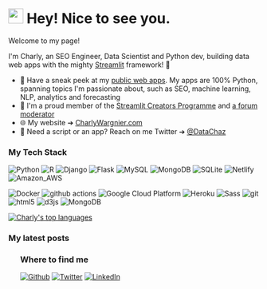 <h1><img src="https://emojis.slackmojis.com/emojis/images/1531849430/4246/blob-sunglasses.gif?1531849430" width="30"/> Hey! Nice to see you.</h1>

Welcome to my page! 

I'm Charly, an SEO Engineer, Data Scientist and Python dev, building data web apps with the mighty [Streamlit](https://streamlit.io/) framework! 🎈

- 🚀 Have a sneak peek at my [public web apps](https://www.charlywargnier.com/my-public-web-apps). My apps are 100% Python, spanning topics I'm passionate about, such as SEO, machine learning, NLP, analytics and forecasting
- 🎈 I'm a proud member of the [Streamlit Creators Programme](https://discuss.streamlit.io/t/introducing-streamlit-creators/6207/3) and [a forum moderator](https://discuss.streamlit.io/u/charly_wargnier/summary)
- 🌐 My website ➔ [CharlyWargnier.com](https://www.charlywargnier.com/)
- 📱 Need a script or an app? Reach on me Twitter ➔ [@DataChaz](https://twitter.com/DataChaz)


<h3>My Tech Stack</h3>
<p>
  
<img alt="Python" src="https://img.shields.io/badge/Python-3776AB?style=flat-square&logo=python&logoColor=white" />
<img alt="R" src="https://img.shields.io/badge/R-276DC3?style=flat-square&logo=r&logoColor=white" />
<img alt="Django" src="https://img.shields.io/badge/Django-092E20?style=flat-square&logo=django&logoColor=white" />
<img alt="Flask" src="https://img.shields.io/badge/Flask-000000?style=flat-square&logo=flask&logoColor=white" />
<img alt="MySQL" src="https://img.shields.io/badge/MySQL-00000F?style=flat-square&logo=mysql&logoColor=white" />
<img alt="MongoDB" src="https://img.shields.io/badge/MongoDB-4EA94B?style=flat-square&logo=mongodb&logoColor=white" />
<img alt="SQLite" src="https://img.shields.io/badge/SQLite-07405E?style=flat-square&logo=sqlite&logoColor=white" />
<img alt="Netlify" src="https://img.shields.io/badge/Netlify-00C7B7?style=flat-square&logo=netlify&logoColor=white" />
<img alt="Amazon_AWS" src="https://img.shields.io/badge/Amazon_AWS-232F3E?style=flat-square&logo=amazon-aws&logoColor=white" />

</p>

<p>
  
  <img alt="Docker" src="https://img.shields.io/badge/-Docker-46a2f1?style=flat-square&logo=docker&logoColor=white" />
  <img alt="github actions" src="https://img.shields.io/badge/-Github_Actions-2088FF?style=flat-square&logo=github-actions&logoColor=white" />
  <img alt="Google Cloud Platform" src="https://img.shields.io/badge/-Google_Cloud_Platform-1a73e8?style=flat-square&logo=google-cloud&logoColor=white" />
  <img alt="Heroku" src="https://img.shields.io/badge/-Heroku-430098?style=flat-square&logo=heroku&logoColor=white" />
  <img alt="Sass" src="https://img.shields.io/badge/-Sass-CC6699?style=flat-square&logo=sass&logoColor=white" />
  <img alt="git" src="https://img.shields.io/badge/-Git-F05032?style=flat-square&logo=git&logoColor=white" />
  <img alt="html5" src="https://img.shields.io/badge/-HTML5-E34F26?style=flat-square&logo=html5&logoColor=white" />
  <img alt="d3js" src="https://img.shields.io/badge/-D3.js-F9A03C?style=flat-square&logo=d3.js&logoColor=white" />
  <img alt="MongoDB" src="https://img.shields.io/badge/-MongoDB-13aa52?style=flat-square&logo=mongodb&logoColor=white" />
</p>


[![Charly's top languages](https://github-readme-stats.vercel.app/api/top-langs/?username=CharlyWargnier&theme=default )](https://github.com/anuraghazra/github-readme-stats)


<h3>My latest posts</h3>
<ul>




<h3>Where to find me</h3>
<p><a href="https://github.com/CharlyWargnier/" target="_blank"><img alt="Github" src="https://img.shields.io/badge/GitHub-%2312100E.svg?&style=for-the-badge&logo=Github&logoColor=white" /></a> <a href="https://twitter.com/DataChaz" target="_blank"><img alt="Twitter" src="https://img.shields.io/badge/twitter-%231DA1F2.svg?&style=for-the-badge&logo=twitter&logoColor=white" /></a> <a href="https://www.linkedin.com/in/charlywargnier/" target="_blank"><img alt="LinkedIn" src="https://img.shields.io/badge/linkedin-%230077B5.svg?&style=for-the-badge&logo=linkedin&logoColor=white" /></a> </a>
</p>
